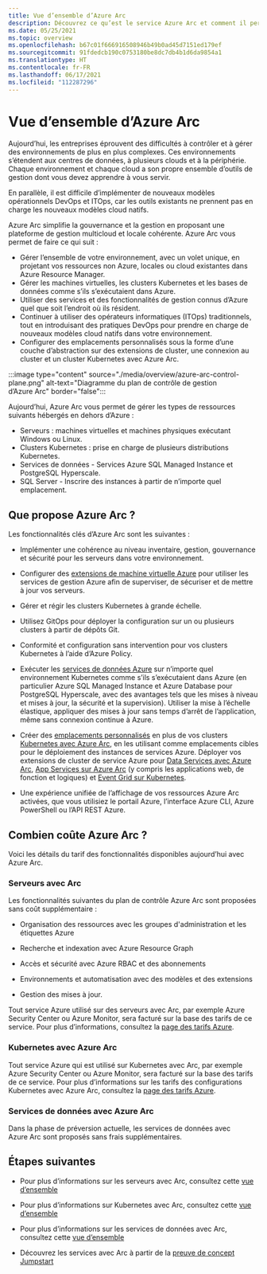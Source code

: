 ```yaml
---
title: Vue d’ensemble d’Azure Arc
description: Découvrez ce qu’est le service Azure Arc et comment il permet aux clients d’activer la gestion et la gouvernance de leurs ressources hybrides avec d’autres services et fonctionnalités Azure.
ms.date: 05/25/2021
ms.topic: overview
ms.openlocfilehash: b67c01f666916508946b49b0ad45d7151ed179ef
ms.sourcegitcommit: 91fdedcb190c0753180be8dc7db4b1d6da9854a1
ms.translationtype: HT
ms.contentlocale: fr-FR
ms.lasthandoff: 06/17/2021
ms.locfileid: "112287296"
---
```

# <a name="azure-arc-overview"></a>Vue d’ensemble d’Azure Arc

Aujourd’hui, les entreprises éprouvent des difficultés à contrôler et à gérer des environnements de plus en plus complexes. Ces environnements s’étendent aux centres de données, à plusieurs clouds et à la périphérie. Chaque environnement et chaque cloud a son propre ensemble d’outils de gestion dont vous devez apprendre à vous servir.

En parallèle, il est difficile d’implémenter de nouveaux modèles opérationnels DevOps et ITOps, car les outils existants ne prennent pas en charge les nouveaux modèles cloud natifs.

Azure Arc simplifie la gouvernance et la gestion en proposant une plateforme de gestion multicloud et locale cohérente. Azure Arc vous permet de faire ce qui suit :
* Gérer l’ensemble de votre environnement, avec un volet unique, en projetant vos ressources non Azure, locales ou cloud existantes dans Azure Resource Manager. 
* Gérer les machines virtuelles, les clusters Kubernetes et les bases de données comme s’ils s’exécutaient dans Azure. 
* Utiliser des services et des fonctionnalités de gestion connus d’Azure quel que soit l’endroit où ils résident. 
* Continuer à utiliser des opérateurs informatiques (ITOps) traditionnels, tout en introduisant des pratiques DevOps pour prendre en charge de nouveaux modèles cloud natifs dans votre environnement.
* Configurer des emplacements personnalisés sous la forme d’une couche d’abstraction sur des extensions de cluster, une connexion au cluster et un cluster Kubernetes avec Azure Arc.  

:::image type="content" source="./media/overview/azure-arc-control-plane.png" alt-text="Diagramme du plan de contrôle de gestion d’Azure Arc" border="false":::

Aujourd’hui, Azure Arc vous permet de gérer les types de ressources suivants hébergés en dehors d’Azure :

* Serveurs : machines virtuelles et machines physiques exécutant Windows ou Linux.
* Clusters Kubernetes : prise en charge de plusieurs distributions Kubernetes.
* Services de données - Services Azure SQL Managed Instance et PostgreSQL Hyperscale.
* SQL Server - Inscrire des instances à partir de n’importe quel emplacement.

## <a name="what-does-azure-arc-deliver"></a>Que propose Azure Arc ?

Les fonctionnalités clés d’Azure Arc sont les suivantes :

* Implémenter une cohérence au niveau inventaire, gestion, gouvernance et sécurité pour les serveurs dans votre environnement.

* Configurer des [extensions de machine virtuelle Azure](./servers/manage-vm-extensions.md) pour utiliser les services de gestion Azure afin de superviser, de sécuriser et de mettre à jour vos serveurs.

* Gérer et régir les clusters Kubernetes à grande échelle.

* Utilisez GitOps pour déployer la configuration sur un ou plusieurs clusters à partir de dépôts Git.

*  Conformité et configuration sans intervention pour vos clusters Kubernetes à l’aide d’Azure Policy.

* Exécuter les [services de données Azure](../azure-arc/kubernetes/custom-locations.md) sur n’importe quel environnement Kubernetes comme s’ils s’exécutaient dans Azure (en particulier Azure SQL Managed Instance et Azure Database pour PostgreSQL Hyperscale, avec des avantages tels que les mises à niveau et mises à jour, la sécurité et la supervision). Utiliser la mise à l’échelle élastique, appliquer des mises à jour sans temps d’arrêt de l’application, même sans connexion continue à Azure.

* Créer des [emplacements personnalisés](./kubernetes/custom-locations.md) en plus de vos clusters [Kubernetes avec Azure Arc](./kubernetes/overview.md), en les utilisant comme emplacements cibles pour le déploiement des instances de services Azure. Déployer vos extensions de cluster de service Azure pour [Data Services avec Azure Arc](./data/deploy-data-controller-direct-mode.md), [App Services sur Azure Arc](../app-service/overview-arc-integration.md) (y compris les applications web, de fonction et logiques) et [Event Grid sur Kubernetes](../event-grid/kubernetes/overview.md).

* Une expérience unifiée de l’affichage de vos ressources Azure Arc activées, que vous utilisiez le portail Azure, l’interface Azure CLI, Azure PowerShell ou l’API REST Azure.

## <a name="how-much-does-azure-arc-cost"></a>Combien coûte Azure Arc ?

Voici les détails du tarif des fonctionnalités disponibles aujourd’hui avec Azure Arc.

### <a name="arc-enabled-servers"></a>Serveurs avec Arc

Les fonctionnalités suivantes du plan de contrôle Azure Arc sont proposées sans coût supplémentaire :

* Organisation des ressources avec les groupes d'administration et les étiquettes Azure

* Recherche et indexation avec Azure Resource Graph

* Accès et sécurité avec Azure RBAC et des abonnements

* Environnements et automatisation avec des modèles et des extensions

* Gestion des mises à jour.

Tout service Azure utilisé sur des serveurs avec Arc, par exemple Azure Security Center ou Azure Monitor, sera facturé sur la base des tarifs de ce service. Pour plus d’informations, consultez la [page des tarifs Azure](https://azure.microsoft.com/pricing/).

### <a name="azure-arc-enabled-kubernetes"></a>Kubernetes avec Azure Arc

Tout service Azure qui est utilisé sur Kubernetes avec Arc, par exemple Azure Security Center ou Azure Monitor, sera facturé sur la base des tarifs de ce service. Pour plus d’informations sur les tarifs des configurations Kubernetes avec Azure Arc, consultez la [page des tarifs Azure](https://azure.microsoft.com/pricing/).

### <a name="azure-arc-enabled-data-services"></a>Services de données avec Azure Arc

Dans la phase de préversion actuelle, les services de données avec Azure Arc sont proposés sans frais supplémentaires.

## <a name="next-steps"></a>Étapes suivantes

* Pour plus d’informations sur les serveurs avec Arc, consultez cette [vue d’ensemble](./servers/overview.md)

* Pour plus d’informations sur Kubernetes avec Arc, consultez cette [vue d’ensemble](./kubernetes/overview.md)

* Pour plus d’informations sur les services de données avec Arc, consultez cette [vue d’ensemble](https://azure.microsoft.com/services/azure-arc/hybrid-data-services/)

* Découvrez les services avec Arc à partir de la [preuve de concept Jumpstart](https://azurearcjumpstart.io/azure_arc_jumpstart/)
